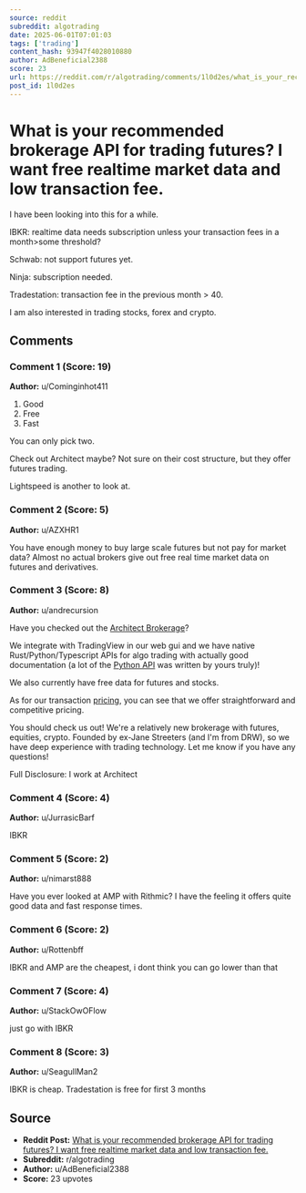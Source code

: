 ```yaml
---
source: reddit
subreddit: algotrading
date: 2025-06-01T07:01:03
tags: ['trading']
content_hash: 93947f4028010880
author: AdBeneficial2388
score: 23
url: https://reddit.com/r/algotrading/comments/1l0d2es/what_is_your_recommended_brokerage_api_for/
post_id: 1l0d2es
---
```


# What is your recommended brokerage API for trading futures? I want free realtime market data and low transaction fee.

I have been looking into this for a while.

IBKR: realtime data needs subscription unless your transaction fees in a month>some threshold?

Schwab: not support futures yet.

Ninja: subscription needed.

Tradestation: transaction fee in the previous month > 40.

I am also interested in trading stocks, forex and crypto.

## Comments

### Comment 1 (Score: 19)

**Author:** u/Cominginhot411

1. Good
2. Free
3. Fast

You can only pick two. 

Check out Architect maybe? Not sure on their cost structure, but they offer futures trading. 

Lightspeed is another to look at.

### Comment 2 (Score: 5)

**Author:** u/AZXHR1

You have enough money to buy large scale futures but not pay for market data? Almost no actual brokers give out free real time market data on futures and derivatives.

### Comment 3 (Score: 8)

**Author:** u/andrecursion

Have you checked out the [Architect Brokerage](https://architect.co)?

We integrate with TradingView in our web gui and we have native Rust/Python/Typescript APIs for algo trading with actually good documentation (a lot of the [Python API](https://github.com/architect-xyz/architect-py) was written by yours truly)!

We also currently have free data for futures and stocks.

As for our transaction [pricing](https://www.architect.co/brokerage/pricing), you can see that we offer straightforward and competitive pricing.

You should check us out! We're a relatively new brokerage with futures, equities, crypto. Founded by ex-Jane Streeters (and I'm from DRW), so we have deep experience with trading technology. Let me know if you have any questions!

Full Disclosure: I work at Architect

### Comment 4 (Score: 4)

**Author:** u/JurrasicBarf

IBKR

### Comment 5 (Score: 2)

**Author:** u/nimarst888

Have you ever looked at AMP with Rithmic? I have the feeling it offers quite good data and fast response times.

### Comment 6 (Score: 2)

**Author:** u/Rottenbff

IBKR and AMP are the cheapest, i dont think you can go lower than that

### Comment 7 (Score: 4)

**Author:** u/StackOwOFlow

just go with IBKR

### Comment 8 (Score: 3)

**Author:** u/SeagullMan2

IBKR is cheap. Tradestation is free for first 3 months

## Source

- **Reddit Post:** [What is your recommended brokerage API for trading futures? I want free realtime market data and low transaction fee.](https://reddit.com/r/algotrading/comments/1l0d2es/what_is_your_recommended_brokerage_api_for/)
- **Subreddit:** r/algotrading
- **Author:** u/AdBeneficial2388
- **Score:** 23 upvotes
